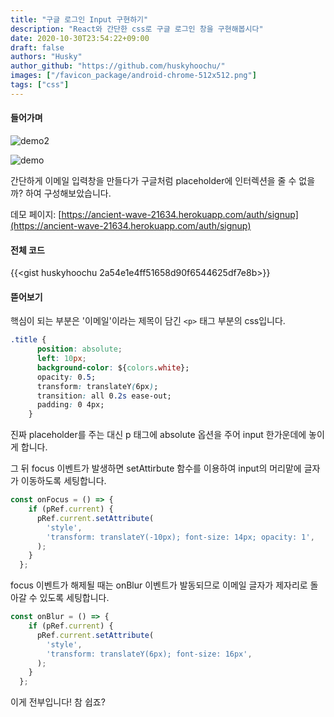 ```yaml
---
title: "구글 로그인 Input 구현하기"
description: "React와 간단한 css로 구글 로그인 창을 구현해봅시다"
date: 2020-10-30T23:54:22+09:00
draft: false
authors: "Husky"
author_github: "https://github.com/huskyhoochu/"
images: ["/favicon_package/android-chrome-512x512.png"]
tags: ["css"]
---
```


#### 들어가며

![demo2](/signup-page/demo2.png)

![demo](/signup-page/demo.png)

간단하게 이메일 입력창을 만들다가 구글처럼 placeholder에 인터렉션을 줄 수 없을까? 하여 구성해보았습니다.

데모 페이지: [https://ancient-wave-21634.herokuapp.com/auth/signup](https://ancient-wave-21634.herokuapp.com/auth/signup)

#### 전체 코드

{{<gist huskyhoochu 2a54e1e4ff51658d90f6544625df7e8b>}}

#### 뜯어보기

핵심이 되는 부분은 '이메일'이라는 제목이 담긴 `<p>` 태그 부분의 css입니다.

```css
.title {
      position: absolute;
      left: 10px;
      background-color: ${colors.white};
      opacity: 0.5;
      transform: translateY(6px);
      transition: all 0.2s ease-out;
      padding: 0 4px;
    }
```

진짜 placeholder를 주는 대신 p 태그에 absolute 옵션을 주어 input 한가운데에 놓이게 합니다.

그 뒤 focus 이벤트가 발생하면 setAttirbute 함수를 이용하여 input의 머리맡에 글자가 이동하도록 세팅합니다.

```typescript jsx
const onFocus = () => {
    if (pRef.current) {
      pRef.current.setAttribute(
        'style',
        'transform: translateY(-10px); font-size: 14px; opacity: 1',
      );
    }
  };
```
focus 이벤트가 해제될 때는 onBlur 이벤트가 발동되므로 이메일 글자가 제자리로 돌아갈 수 있도록 세팅합니다.

```typescript jsx
const onBlur = () => {
    if (pRef.current) {
      pRef.current.setAttribute(
        'style',
        'transform: translateY(6px); font-size: 16px',
      );
    }
  };
```

이게 전부입니다! 참 쉽죠?

